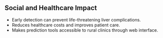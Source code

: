 ## Social and Healthcare Impact
- Early detection can prevent life-threatening liver complications.
- Reduces healthcare costs and improves patient care.
- Makes prediction tools accessible to rural clinics through web interface.
